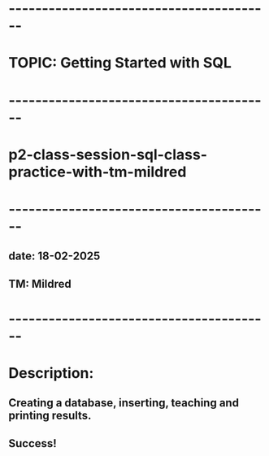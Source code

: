 # ----------------------------------------
# TOPIC: Getting Started with SQL
# ----------------------------------------
# p2-class-session-sql-class-practice-with-tm-mildred

# ----------------------------------------
## date: 18-02-2025
## TM: Mildred
# ----------------------------------------

# Description:
## Creating a database, inserting, teaching and printing results.

## Success!

